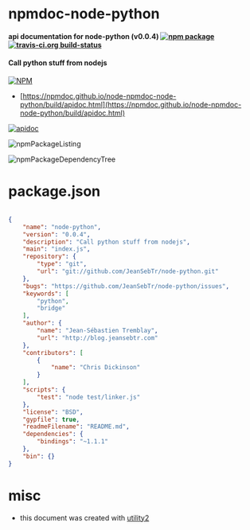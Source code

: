 # npmdoc-node-python

#### api documentation for  node-python (v0.0.4)  [![npm package](https://img.shields.io/npm/v/npmdoc-node-python.svg?style=flat-square)](https://www.npmjs.org/package/npmdoc-node-python) [![travis-ci.org build-status](https://api.travis-ci.org/npmdoc/node-npmdoc-node-python.svg)](https://travis-ci.org/npmdoc/node-npmdoc-node-python)

#### Call python stuff from nodejs

[![NPM](https://nodei.co/npm/node-python.png?downloads=true&downloadRank=true&stars=true)](https://www.npmjs.com/package/node-python)

- [https://npmdoc.github.io/node-npmdoc-node-python/build/apidoc.html](https://npmdoc.github.io/node-npmdoc-node-python/build/apidoc.html)

[![apidoc](https://npmdoc.github.io/node-npmdoc-node-python/build/screenCapture.buildCi.browser.%252Ftmp%252Fbuild%252Fapidoc.html.png)](https://npmdoc.github.io/node-npmdoc-node-python/build/apidoc.html)

![npmPackageListing](https://npmdoc.github.io/node-npmdoc-node-python/build/screenCapture.npmPackageListing.svg)

![npmPackageDependencyTree](https://npmdoc.github.io/node-npmdoc-node-python/build/screenCapture.npmPackageDependencyTree.svg)



# package.json

```json

{
    "name": "node-python",
    "version": "0.0.4",
    "description": "Call python stuff from nodejs",
    "main": "index.js",
    "repository": {
        "type": "git",
        "url": "git://github.com/JeanSebTr/node-python.git"
    },
    "bugs": "https://github.com/JeanSebTr/node-python/issues",
    "keywords": [
        "python",
        "bridge"
    ],
    "author": {
        "name": "Jean-Sébastien Tremblay",
        "url": "http://blog.jeansebtr.com"
    },
    "contributors": [
        {
            "name": "Chris Dickinson"
        }
    ],
    "scripts": {
        "test": "node test/linker.js"
    },
    "license": "BSD",
    "gypfile": true,
    "readmeFilename": "README.md",
    "dependencies": {
        "bindings": "~1.1.1"
    },
    "bin": {}
}
```



# misc
- this document was created with [utility2](https://github.com/kaizhu256/node-utility2)
